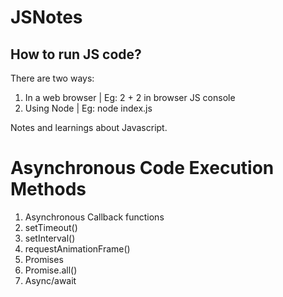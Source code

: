 # JSNotes

## How to run JS code?
There are two ways:
  1. In a web browser | Eg: 2 + 2 in browser JS console
  2. Using Node | Eg: node index.js

Notes and learnings about Javascript.

# Asynchronous Code Execution Methods
1. Asynchronous Callback functions
2. setTimeout()
3. setInterval()
4. requestAnimationFrame()
5. Promises
6. Promise.all()
7. Async/await

